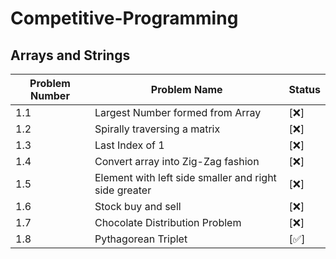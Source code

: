 # Competitive-Programming

## Arrays and Strings
|Problem Number | Problem Name | Status|
|--- | --- | --- |
| 1.1 | Largest Number formed from Array | [❌]
| 1.2 | Spirally traversing a matrix | [❌]
| 1.3 | Last Index of 1 | [❌]
| 1.4 | Convert array into Zig-Zag fashion |  [❌]
| 1.5 | Element with left side smaller and right side greater | [❌]
| 1.6 | Stock buy and sell | [❌]
| 1.7 | Chocolate Distribution Problem | [❌]
| 1.8 | Pythagorean Triplet | [✅]
